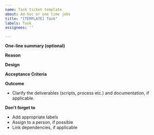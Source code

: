 ```yaml
---
name: Task ticket template
about: Ad-hoc or one time jobs
title: "[TEMPLATE] Task"
labels: Task
assignees: ''

---
```


**One-line summary (optional)**

**Reason**

**Design**

**Acceptance Criteria**

**Outcome**
- Clarify the deliverables (scripts, process etc.) and documentation, if applicable.

**Don't forget to**

- Add appropriate labels
- Assign to a person, if possible
- Link dependencies, if applicable
